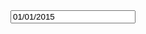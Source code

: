 <div class="input-group">
  <span class="input-group-addon">
    <span class="icon icon-calendar"></span>
  </span>
  <input type="text" value="01/01/2015" class="form-control" data-provide="datepicker" style="width: 200px;">
</div>
